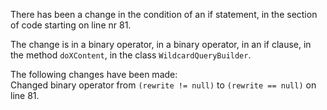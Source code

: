 There has been a change in the condition of an if statement, in the section of code starting on line nr 81.
  
The change is in a binary operator, in a binary operator, in an if clause, in the method ```doXContent```, in the class ```WildcardQueryBuilder```.
  
The following changes have been made:  
Changed binary operator from ```(rewrite != null)``` to ```(rewrite == null)``` on line 81.  
